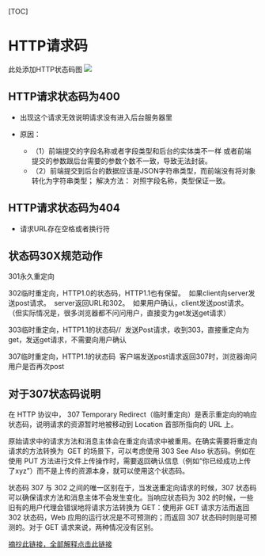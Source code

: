 [TOC]

# HTTP请求码

此处添加HTTP状态码图
![](./)

## HTTP请求状态码为400

- 出现这个请求无效说明请求没有进入后台服务器里

- 原因：
  - （1）前端提交的字段名称或者字段类型和后台的实体类不一样 或者前端提交的参数跟后台需要的参数个数不一致，导致无法封装。
  - （2）前端提交到后台的数据应该是JSON字符串类型，而前端没有将对象转化为字符串类型；
解决方法：  对照字段名称，类型保证一致。

## HTTP请求状态码为404

- 请求URL存在空格或者换行符

## 状态码30X规范动作

301永久重定向

302临时重定向，HTTP1.0的状态码，HTTP1.1也有保留。 
如果client向server发送post请求。 
server返回URL和302。 
如果用户确认，client发送post请求。（但实际情况是，很多浏览器都不问问用户，直接变为get发送get请求）

303临时重定向，HTTP1.1的状态码// 
发送Post请求，收到303，直接重定向为get，发送get请求，不需要向用户确认

307临时重定向，HTTP1.1的状态码 
客户端发送post请求返回307时，浏览器询问用户是否再次post

## 对于307状态码说明
在 HTTP 协议中， 307 Temporary Redirect（临时重定向）是表示重定向的响应状态码，说明请求的资源暂时地被移动到 Location 首部所指向的 URL 上。

原始请求中的请求方法和消息主体会在重定向请求中被重用。在确实需要将重定向请求的方法转换为  GET 的场景下，可以考虑使用 303 See Also 状态码。例如在使用 PUT 方法进行文件上传操作时，需要返回确认信息（例如“你已经成功上传了xyz”）而不是上传的资源本身，就可以使用这个状态码。

状态码 307 与 302 之间的唯一区别在于，当发送重定向请求的时候，307 状态码可以确保请求方法和消息主体不会发生变化。当响应状态码为 302 的时候，一些旧有的用户代理会错误地将请求方法转换为 GET：使用非 GET 请求方法而返回 302 状态码，Web 应用的运行状况是不可预测的；而返回 307 状态码时则是可预测的。对于 GET 请求来说，两种情况没有区别。

[摘抄此链接，全部解释点击此链接](https://blog.csdn.net/idwtwt/article/details/90692773)
